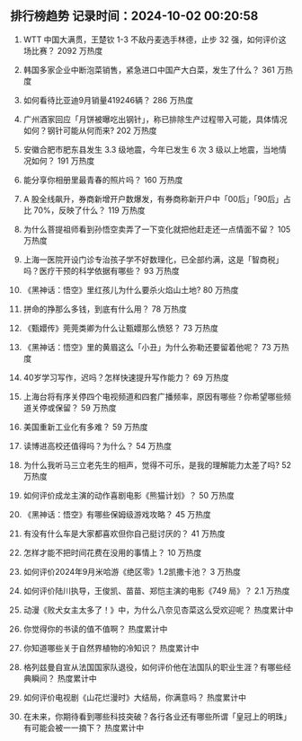 
## 排行榜趋势 记录时间：2024-10-02 00:20:58
  
  1. WTT 中国大满贯，王楚钦 1-3 不敌丹麦选手林德，止步 32 强，如何评价这场比赛？ 2092 万热度
    
  2. 韩国多家企业中断泡菜销售，紧急进口中国产大白菜，发生了什么？ 361 万热度
    
  3. 如何看待比亚迪9月销量419246辆？ 286 万热度
    
  4. 广州酒家回应「月饼被曝吃出钢针」，称已排除生产过程带入可能，具体情况如何？钢针可能从何而来? 202 万热度
    
  5. 安徽合肥市肥东县发生 3.3 级地震，今年已发生 6 次 3 级以上地震，当地情况如何？ 191 万热度
    
  6. 能分享你相册里最青春的照片吗？ 160 万热度
    
  7. A 股全线飙升，券商新增开户数爆发，有券商称新开户中「00后」「90后」占比 70%，反映了什么？ 119 万热度
    
  8. 为什么菩提祖师看到孙悟空卖弄了一下变化就把他赶走还一点情面不留？ 105 万热度
    
  9. 上海一医院开设门诊专治孩子学不好数理化，已全部约满，这是「智商税」吗？医疗干预的科学依据有哪些？ 93 万热度
    
  10. 《黑神话：悟空》里红孩儿为什么要杀火焰山土地? 80 万热度
    
  11. 拼命的挣那么多钱，到底有什么用？ 78 万热度
    
  12. 《甄嬛传》莞莞类卿为什么让甄嬛那么愤怒？ 73 万热度
    
  13. 《黑神话：悟空》里的黄眉这么「小丑」为什么弥勒还要留着他呢？ 73 万热度
    
  14. 40岁学习写作，迟吗？怎样快速提升写作能力？ 69 万热度
    
  15. 上海台将有序关停四个电视频道和四套广播频率，原因有哪些？你希望哪些频道关停或保留？ 59 万热度
    
  16. 美国重新工业化有多难？ 59 万热度
    
  17. 读博进高校还值得吗？为什么？ 54 万热度
    
  18. 为什么我听马三立老先生的相声，觉得不可乐，是我的理解能力太差了吗? 52 万热度
    
  19. 如何评价成龙主演的动作喜剧电影《熊猫计划》？ 50 万热度
    
  20. 《黑神话：悟空》有哪些保姆级游戏攻略？ 45 万热度
    
  21. 有没有什么车是大家都喜欢但你自己挺讨厌的？ 41 万热度
    
  22. 怎样才能不把时间花费在没用的事情上？ 10 万热度
    
  23. 如何评价2024年9月米哈游《绝区零》1.2凯撒卡池？ 3 万热度
    
  24. 如何评价陆川执导，王俊凯、苗苗、郑恺主演的电影《749 局》？ 2.1 万热度
    
  25. 动漫《败犬女主太多了！》中，为什么八奈见杏菜这么受欢迎呢？ 热度累计中
    
  26. 你觉得你的书读的值不值啊？ 热度累计中
    
  27. 你知道哪些关于自然界植物的冷知识？ 热度累计中
    
  28. 格列兹曼自宣从法国国家队退役，如何评价他在法国队的职业生涯？有哪些经典瞬间？ 热度累计中
    
  29. 如何评价电视剧《山花烂漫时》大结局，你满意吗？ 热度累计中
    
  30. 在未来，你期待看到哪些科技突破？各行各业还有哪些所谓「皇冠上的明珠」有可能会被一一摘下？ 热度累计中
    